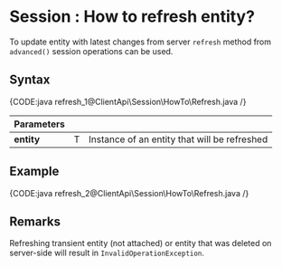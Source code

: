 # Session : How to refresh entity?

To update entity with latest changes from server `refresh` method from `advanced()` session operations can be used.

## Syntax

{CODE:java refresh_1@ClientApi\Session\HowTo\Refresh.java /}

| Parameters | | |
| ------------- | ------------- | ----- |
| **entity** | T | Instance of an entity that will be refreshed |

## Example

{CODE:java refresh_2@ClientApi\Session\HowTo\Refresh.java /}

## Remarks

Refreshing transient entity (not attached) or entity that was deleted on server-side will result in `InvalidOperationException`.
